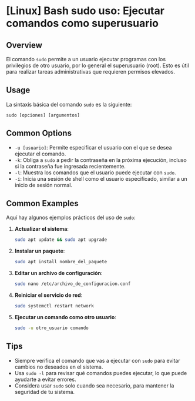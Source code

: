 # [Linux] Bash sudo uso: Ejecutar comandos como superusuario

## Overview
El comando `sudo` permite a un usuario ejecutar programas con los privilegios de otro usuario, por lo general el superusuario (root). Esto es útil para realizar tareas administrativas que requieren permisos elevados.

## Usage
La sintaxis básica del comando `sudo` es la siguiente:

```
sudo [opciones] [argumentos]
```

## Common Options
- `-u [usuario]`: Permite especificar el usuario con el que se desea ejecutar el comando.
- `-k`: Obliga a `sudo` a pedir la contraseña en la próxima ejecución, incluso si la contraseña fue ingresada recientemente.
- `-l`: Muestra los comandos que el usuario puede ejecutar con `sudo`.
- `-i`: Inicia una sesión de shell como el usuario especificado, similar a un inicio de sesión normal.

## Common Examples
Aquí hay algunos ejemplos prácticos del uso de `sudo`:

1. **Actualizar el sistema**:
   ```bash
   sudo apt update && sudo apt upgrade
   ```

2. **Instalar un paquete**:
   ```bash
   sudo apt install nombre_del_paquete
   ```

3. **Editar un archivo de configuración**:
   ```bash
   sudo nano /etc/archivo_de_configuracion.conf
   ```

4. **Reiniciar el servicio de red**:
   ```bash
   sudo systemctl restart network
   ```

5. **Ejecutar un comando como otro usuario**:
   ```bash
   sudo -u otro_usuario comando
   ```

## Tips
- Siempre verifica el comando que vas a ejecutar con `sudo` para evitar cambios no deseados en el sistema.
- Usa `sudo -l` para revisar qué comandos puedes ejecutar, lo que puede ayudarte a evitar errores.
- Considera usar `sudo` solo cuando sea necesario, para mantener la seguridad de tu sistema.